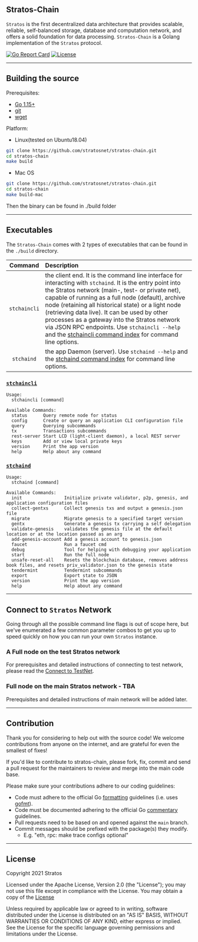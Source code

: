 ## Stratos-Chain

`Stratos` is the first decentralized data architecture that provides scalable, reliable, self-balanced storage, database and computation network, and offers a solid foundation for data processing.
`Stratos-Chain` is a Golang implementation of the `Stratos` protocol.

[![Go Report Card](https://goreportcard.com/badge/github.com/stratosnet/stratos-chain)](https://goreportcard.com/badge/github.com/stratosnet/stratos-chain)
[![License](https://img.shields.io/badge/License-Apache%202.0-blue.svg)](https://opensource.org/licenses/Apache-2.0)

--- ---

## Building the source

Prerequisites:
* [Go 1.15+](https://golang.org/doc/install)
* [git](https://github.com/git-guides/install-git)
* [wget](https://phoenixnap.com/kb/wget-command-with-examples)

Platform:
* Linux(tested on Ubuntu18.04)
```bash
git clone https://github.com/stratosnet/stratos-chain.git
cd stratos-chain
make build
```
* Mac OS
```bash
git clone https://github.com/stratosnet/stratos-chain.git
cd stratos-chain
make build-mac
```

Then the binary can be found in ./build folder

--- ---

## Executables

The `Stratos-Chain` comes with 2 types of executables that can be found in the `./build` directory.

|    Command          | Description        |
| :-----------:     | :---------------------------------------------------------------------------------------------------------------------------------------------------------------------------------------------------------------------------------------------------------------------------------------------------------------------------------------------------------------------------------------------------------------------------------------------------------------------------------------------------------------------------------------------------- |
|  `stchaincli`   | the client end. It is the command line interface for interacting with `stchaind`. It is the entry point into the Stratos network (main-, test- or private net), capable of running as a full node (default), archive node (retaining all historical state) or a light node (retrieving data live). It can be used by other processes as a gateway into the Stratos network via JSON RPC endpoints. Use `stchaincli --help` and the [stchaincli command index](https://github.com/stratosnet/stratos-chain/wiki/Stratos-Chain-%60stchaincli%60-Commands) for command line options. |
|   `stchaind`   | the app Daemon (server). Use `stchaind --help` and the [stchaind command index](https://github.com/stratosnet/stratos-chain/wiki/Stratos-Chain-%60stchaind%60-Commands) for command line options. |


### [`stchaincli`](https://github.com/stratosnet/stratos-chain/wiki/Stratos-Chain-%60stchaincli%60-Commands)

```
Usage:
  stchaincli [command]

Available Commands:
  status      Query remote node for status
  config      Create or query an application CLI configuration file
  query       Querying subcommands
  tx          Transactions subcommands
  rest-server Start LCD (light-client daemon), a local REST server
  keys        Add or view local private keys
  version     Print the app version
  help        Help about any command
```

### [`stchaind`](https://github.com/stratosnet/stratos-chain/wiki/Stratos-Chain-%60stchaind%60-Commands)

```
Usage:
  stchaind [command]

Available Commands:
  init                Initialize private validator, p2p, genesis, and application configuration files
  collect-gentxs      Collect genesis txs and output a genesis.json file
  migrate             Migrate genesis to a specified target version
  gentx               Generate a genesis tx carrying a self delegation
  validate-genesis    validates the genesis file at the default location or at the location passed as an arg
  add-genesis-account Add a genesis account to genesis.json
  faucet              Run a faucet cmd
  debug               Tool for helping with debugging your application
  start               Run the full node
  unsafe-reset-all    Resets the blockchain database, removes address book files, and resets priv_validator.json to the genesis state
  tendermint          Tendermint subcommands
  export              Export state to JSON
  version             Print the app version
  help                Help about any command
```

--- ---

## Connect to `Stratos` Network

Going through all the possible command line flags is out of scope here,
but we've enumerated a few common parameter combos to get you up to speed quickly
on how you can run your own `Stratos` instance.

### A Full node on the test Stratos network
For prerequisites and detailed instructions of connecting to test network, please read the [Connect to TestNet](https://github.com/stratosnet/stratos-chain-testnet).

### Full node on the main Stratos network - TBA
Prerequisites and detailed instructions of main network will be added later.

--- ---

## Contribution

Thank you for considering to help out with the source code! We welcome contributions
from anyone on the internet, and are grateful for even the smallest of fixes!

If you'd like to contribute to stratos-chain, please fork, fix, commit and send a pull request
for the maintainers to review and merge into the main code base.

Please make sure your contributions adhere to our coding guidelines:

 * Code must adhere to the official Go [formatting](https://golang.org/doc/effective_go.html#formatting)
   guidelines (i.e. uses [gofmt](https://golang.org/cmd/gofmt/)).
 * Code must be documented adhering to the official Go [commentary](https://golang.org/doc/effective_go.html#commentary)
   guidelines.
 * Pull requests need to be based on and opened against the `main` branch.
 * Commit messages should be prefixed with the package(s) they modify.
   * E.g. "eth, rpc: make trace configs optional"

--- ---

## License

Copyright 2021 Stratos

Licensed under the Apache License, Version 2.0 (the "License");
you may not use this file except in compliance with the License.
You may obtain a copy of the [License](http://www.apache.org/licenses/LICENSE-2.0)

Unless required by applicable law or agreed to in writing, software
distributed under the License is distributed on an "AS IS" BASIS,
WITHOUT WARRANTIES OR CONDITIONS OF ANY KIND, either express or implied.
See the License for the specific language governing permissions and
limitations under the License.

